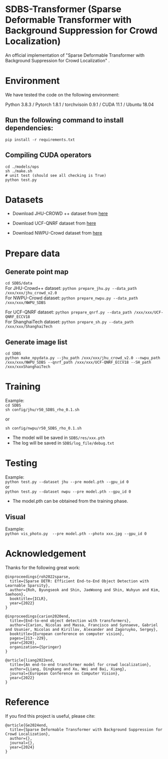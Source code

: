 # SDBS-Transformer (Sparse Deformable Transformer with Background Suppression for Crowd Localization)

An official implementation of "Sparse Deformable Transformer with Background Suppression for Crowd Localization" . 

# Environment

We have tested the code on the following environment: 

Python 3.8.3 / Pytorch 1.8.1 / torchvisoin 0.9.1 / CUDA 11.1 / Ubuntu 18.04

## Run the following command to install dependencies:

```
pip install -r requirements.txt
```

## Compiling CUDA operators

```
cd ./models/ops
sh ./make.sh
# unit test (should see all checking is True)
python test.py
```

# Datasets
- Download JHU-CROWD ++ dataset from [here](http://www.crowd-counting.com/)  

- Download UCF-QNRF dataset from [here]( https://www.crcv.ucf.edu/data/ucf-qnrf/)

- Download NWPU-Crowd dataset  from [here](https://gjy3035.github.io/NWPU-Crowd-Sample-Code/)  

  

# Prepare data
## Generate point map
```cd SDBS/data```  
For JHU-Crowd++ dataset: ```python prepare_jhu.py --data_path /xxx/xxx/jhu_crowd_v2.0```  
For NWPU-Crowd dataset: ```python prepare_nwpu.py --data_path /xxx/xxx/NWPU_SDBS```

For UCF-QNRF dataset: ```python prepare_qnrf.py --data_path /xxx/xxx/UCF-QNRF_ECCV18```  
For ShanghaiTech dataset: ```python prepare_sh.py --data_path /xxx/xxx/ShanghaiTech```

## Generate image list
```cd SDBS ```   
```python make_npydata.py --jhu_path /xxx/xxx/jhu_crowd_v2.0 --nwpu_path /xxx/xxx/NWPU_SDBS --qnrf_path /xxx/xxx/UCF-QNRF_ECCV18 --SH_path /xxx/xxxShanghaiTech```

# Training 
Example:  
```cd SDBS```  
```sh config/jhu/r50_SDBS_rho_0.1.sh```   

or

```sh config/nwpu/r50_SDBS_rho_0.1.sh```   

* The model will be saved in ```SDBS/res/xxx.pth```  
* The log will be saved in ```SDBS/log_file/debug.txt```  

# Testing
Example:  
```python test.py --dataset jhu --pre model.pth --gpu_id 0```   
or  
```python test.py --dataset nwpu --pre model.pth --gpu_id 0``` 

* The model.pth can be obtained from the training phase.



## Visual

Example:  
```python vis_photo.py  --pre model.pth --photo xxx.jpg --gpu_id 0```   

# Acknowledgement
Thanks for the following great work:

```
@inproceedings{roh2022sparse,
  title={Sparse DETR: Efficient End-to-End Object Detection with Learnable Sparsity},
  author={Roh, Byungseok and Shin, JaeWoong and Shin, Wuhyun and Kim, Saehoon},
  booktitle={ICLR},
  year={2022}
}
```

```
@inproceedings{carion2020end,
  title={End-to-end object detection with transformers},
  author={Carion, Nicolas and Massa, Francisco and Synnaeve, Gabriel and Usunier, Nicolas and Kirillov, Alexander and Zagoruyko, Sergey},
  booktitle={European conference on computer vision},
  pages={213--229},
  year={2020},
  organization={Springer}
}
```

```
@article{liang2022end,
  title={An end-to-end transformer model for crowd localization},
  author={Liang, Dingkang and Xu, Wei and Bai, Xiang},
  journal={European Conference on Computer Vision},
  year={2022}
}
```
# Reference
If you find this project is useful, please cite:
```
@article{Ge2024end,
  title={Sparse Deformable Transformer with Background Suppression for Crowd Localization},
  author={},
  journal={},
  year={2024}
}
```

